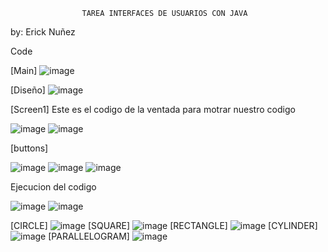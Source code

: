                     TAREA INTERFACES DE USUARIOS CON JAVA
by: Erick Nuñez

Code

[Main]
![image](https://github.com/user-attachments/assets/37a0a1a1-69f0-4c92-b76d-3ba1e605740e)

[Diseño]
![image](https://github.com/user-attachments/assets/e96c4768-6a7d-4cf2-a1e9-3b42de63e1ea)

[Screen1]
Este es el codigo de la ventada para motrar nuestro codigo

![image](https://github.com/user-attachments/assets/1ad959b7-12a6-4daa-ae13-46349d021092)
![image](https://github.com/user-attachments/assets/66bcabc5-725a-4e84-90de-e39c4c766d37)

[buttons]

![image](https://github.com/user-attachments/assets/b2b27299-3bda-4b98-9832-e91583632e82)
![image](https://github.com/user-attachments/assets/69201ab3-6889-4c47-8bb7-7d2ed620e313)
![image](https://github.com/user-attachments/assets/9f7a0df4-305a-46b2-a5d0-9cb6a01ffcbe)

Ejecucion del codigo

![image](https://github.com/user-attachments/assets/79cfb0a9-d3f7-4939-87a3-c921926a9d2d)
![image](https://github.com/user-attachments/assets/e6e39920-724c-4f3c-9f55-25d36b2577fc)

[CIRCLE]
![image](https://github.com/user-attachments/assets/233b7418-75ff-4932-9f76-5c7b2dcb63fc)
[SQUARE]
![image](https://github.com/user-attachments/assets/6b1b993f-9677-4a18-a996-56668588c59e)
[RECTANGLE]
![image](https://github.com/user-attachments/assets/cce917b0-de39-4f71-b896-bee4e5065fd9)
[CYLINDER]
![image](https://github.com/user-attachments/assets/5cf2264e-cb2c-4be4-b263-ef17ba7b6c61)
[PARALLELOGRAM]
![image](https://github.com/user-attachments/assets/e0d44b73-518c-4116-a262-be53021b40fb)

